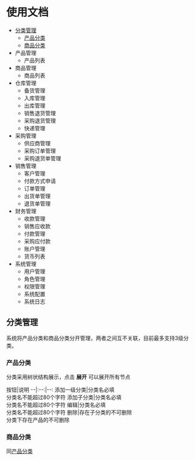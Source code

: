 # 使用文档
- [分类管理](https://gentlemanwuyu.github.io/xhserp/usageDocument#分类管理)
    - [产品分类](https://gentlemanwuyu.github.io/xhserp/usageDocument#产品分类)
    - [商品分类](https://gentlemanwuyu.github.io/xhserp/usageDocument#商品分类)
- 产品管理
    - 产品列表
- 商品管理
    - 商品列表
- 仓库管理
    - 备货管理
    - 入库管理
    - 出库管理
    - 销售退货管理
    - 采购退货管理
    - 快递管理
- 采购管理
    - 供应商管理
    - 采购订单管理
    - 采购退货单管理
- 销售管理
    - 客户管理
    - 付款方式申请
    - 订单管理
    - 出货单管理
    - 退货单管理
- 财务管理
    - 收款管理
    - 销售应收款
    - 付款管理
    - 采购应付款
    - 账户管理
    - 货币列表
- 系统管理
    - 用户管理
    - 角色管理
    - 权限管理
    - 系统配置
    - 系统日志



## 分类管理

系统将产品分类和商品分类分开管理，两者之间互不关联，目前最多支持3级分类。

### 产品分类
分类采用树状结构展示，点击 **展开** 可以展开所有节点

按钮|说明
--|:--:|--:
添加一级分类|分类名必填<br>分类名不能超过80个字符
添加子分类|分类名必填<br>分类名不能超过80个字符
编辑|分类名必填<br>分类名不能超过80个字符
删除|存在子分类的不可删除<br>分类下存在产品的不可删除

### 商品分类
同[产品分类](https://gentlemanwuyu.github.io/xhserp/usageDocument#产品分类)